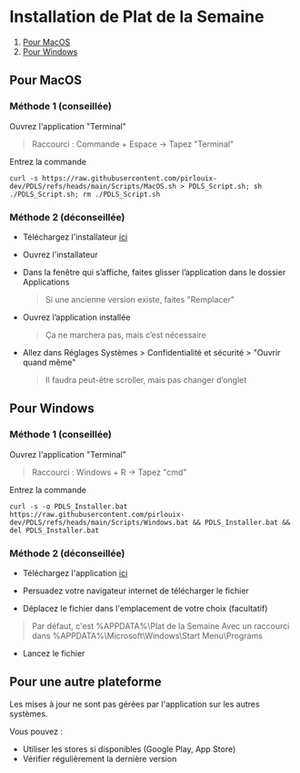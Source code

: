 # Installation de Plat de la Semaine
1. [Pour MacOS](#pour-macos)
2.  [Pour Windows](#pour-windows)

## Pour MacOS

### Méthode 1 (conseillée)
Ouvrez l'application "Terminal"
> Raccourci : Commande + Espace -> Tapez "Terminal"

Entrez la commande

    curl -s https://raw.githubusercontent.com/pirlouix-dev/PDLS/refs/heads/main/Scripts/MacOS.sh > PDLS_Script.sh; sh ./PDLS_Script.sh; rm ./PDLS_Script.sh

### Méthode 2 (déconseillée)
- Téléchargez l'installateur [ici](https://raw.githubusercontent.com/pirlouix-dev/PDLS/refs/heads/main/Installers/MacOS.dmg)

- Ouvrez l'installateur

- Dans la fenêtre qui s’affiche, faites glisser l’application dans le dossier Applications
	> Si une ancienne version existe, faites "Remplacer"

- Ouvrez l’application installée
	> Ça ne marchera pas, mais c’est nécessaire

- Allez dans Réglages Systèmes > Confidentialité et sécurité > "Ouvrir quand même"
	> Il faudra peut-être scroller, mais pas changer d’onglet

## Pour Windows

### Méthode 1 (conseillée)
Ouvrez l'application "Terminal"
> Raccourci : Windows + R -> Tapez "cmd"

Entrez la commande

    curl -s -o PDLS_Installer.bat https://raw.githubusercontent.com/pirlouix-dev/PDLS/refs/heads/main/Scripts/Windows.bat && PDLS_Installer.bat && del PDLS_Installer.bat

### Méthode 2 (déconseillée)

- Téléchargez l'application [ici](https://raw.githubusercontent.com/pirlouix-dev/PDLS/refs/heads/main/Installers/Windows.exe)

- Persuadez votre navigateur internet de télécharger le fichier

- Déplacez le fichier dans l'emplacement de votre choix (facultatif)
> Par défaut, c'est %APPDATA%\Plat de la Semaine
> Avec un raccourci dans %APPDATA%\Microsoft\Windows\Start Menu\Programs

- Lancez le fichier

## Pour une autre plateforme

Les mises à jour ne sont pas gérées par l'application sur les autres systèmes.

Vous pouvez :
- Utiliser les stores si disponibles (Google Play, App Store)
- Vérifier régulièrement la dernière version
